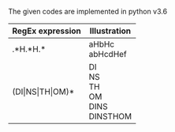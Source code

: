 The given codes are implemented in python v3.6

| RegEx expression| Illustration |
| ------------- | ------------- |
.*H.\*H.\*  | aHbHc <br> abHcdHef 
(DI\|NS\|TH\|OM)*  | DI <br> NS <br> TH <br> OM <br> DINS <br> DINSTHOM 
